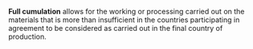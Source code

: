 **Full cumulation** allows for the working or processing carried out on the materials that is more than insufficient in the countries participating in agreement to be considered as carried out in the final country of production.